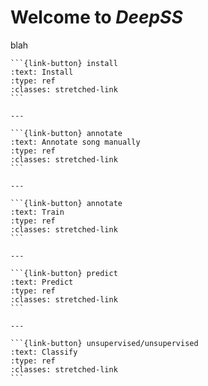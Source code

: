 # Welcome to _DeepSS_
blah


````{panels}
```{link-button} install
:text: Install
:type: ref
:classes: stretched-link
```

---

```{link-button} annotate
:text: Annotate song manually
:type: ref
:classes: stretched-link
```

---

```{link-button} annotate
:text: Train
:type: ref
:classes: stretched-link
```

---

```{link-button} predict
:text: Predict
:type: ref
:classes: stretched-link
```

---

```{link-button} unsupervised/unsupervised
:text: Classify
:type: ref
:classes: stretched-link
```

````
